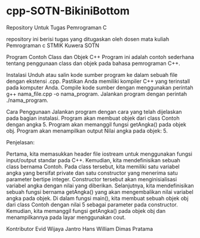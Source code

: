 # cpp-SOTN-BikiniBottom
Repository Untuk Tugas Pemrograman C 

repository ini berisi tugas yang ditugaskan oleh dosen mata kuliah Pemrograman c STMIK Kuwera SOTN


Program Contoh Class dan Objek C++
Program ini adalah contoh sederhana tentang penggunaan class dan objek pada bahasa pemrograman C++.

Instalasi
Unduh atau salin kode sumber program ke dalam sebuah file dengan ekstensi .cpp.
Pastikan Anda memiliki kompiler C++ yang terinstall pada komputer Anda.
Compile kode sumber dengan menggunakan perintah g++ nama_file.cpp -o nama_program.
Jalankan program dengan perintah ./nama_program.

Cara Penggunaan
Jalankan program dengan cara yang telah dijelaskan pada bagian instalasi.
Program akan membuat objek dari class Contoh dengan angka 5.
Program akan memanggil fungsi getAngka() pada objek obj.
Program akan menampilkan output Nilai angka pada objek: 5.

Penjelasan:

Pertama, kita memasukkan header file iostream untuk menggunakan fungsi input/output standar pada C++.
Kemudian, kita mendefinisikan sebuah class bernama Contoh. Pada class tersebut, kita memiliki satu variabel angka yang bersifat private dan satu constructor yang menerima satu parameter bertipe integer. Constructor tersebut akan menginisialisasi variabel angka dengan nilai yang diberikan.
Selanjutnya, kita mendefinisikan sebuah fungsi bernama getAngka() yang akan mengembalikan nilai variabel angka pada objek.
Di dalam fungsi main(), kita membuat sebuah objek obj dari class Contoh dengan nilai 5 sebagai parameter pada constructor.
Kemudian, kita memanggil fungsi getAngka() pada objek obj dan menampilkannya pada layar menggunakan cout.

Kontributor
Evid Wijaya
Jantro Hans William
Dimas Pratama
